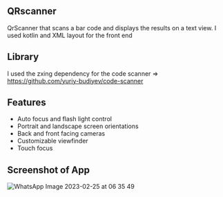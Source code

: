 ## QRscanner
QrScanner that scans a bar code and displays the results on a text view. I used kotlin and XML layout for the front end
## Library
I used the zxing dependency for the code scanner =>
https://github.com/yuriy-budiyev/code-scanner

## Features
* Auto focus and flash light control
* Portrait and landscape screen orientations
* Back and front facing cameras
* Customizable viewfinder
* Touch focus
## Screenshot of App 
![WhatsApp Image 2023-02-25 at 06 35 49](https://user-images.githubusercontent.com/72200097/221354881-a2d68999-8292-4db6-a3e5-1da6149ff8a5.jpeg)


